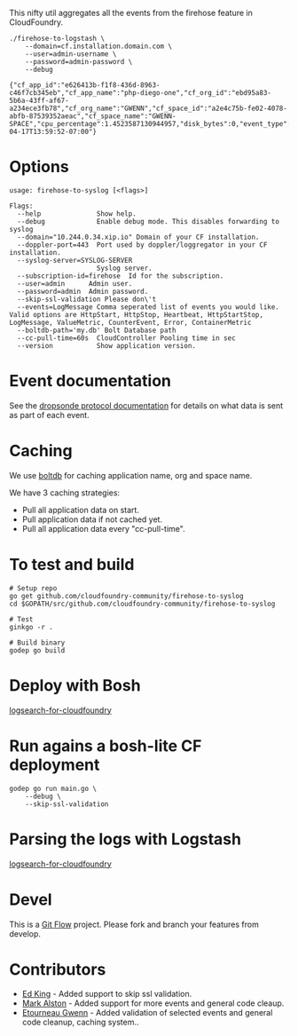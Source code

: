 This nifty util aggregates all the events from the firehose feature in
CloudFoundry.

	./firehose-to-logstash \
		--domain=cf.installation.domain.com \
		--user=admin-username \
		--password=admin-password \
		--debug

	{"cf_app_id":"e626413b-f1f8-436d-8963-c46f7cb345eb","cf_app_name":"php-diego-one","cf_org_id":"ebd95a83-5b6a-43ff-af67-a234ece3fb78","cf_org_name":"GWENN","cf_space_id":"a2e4c75b-fe02-4078-abfb-87539352aeac","cf_space_name":"GWENN-SPACE","cpu_percentage":1.4523587130944957,"disk_bytes":0,"event_type":"ContainerMetric","instance_index":0,"level":"info","memory_bytes":14110720,"msg":"","origin":"executor","time":"2015-04-17T13:59:52-07:00"}

# Options

```
usage: firehose-to-syslog [<flags>]

Flags:
  --help              Show help.
  --debug             Enable debug mode. This disables forwarding to syslog
  --domain="10.244.0.34.xip.io" Domain of your CF installation.
  --doppler-port=443  Port used by doppler/loggregator in your CF installation.
  --syslog-server=SYSLOG-SERVER
                      Syslog server.
  --subscription-id=firehose  Id for the subscription.
  --user=admin      Admin user.
  --password=admin  Admin password.
  --skip-ssl-validation Please don\'t
  --events=LogMessage Comma seperated list of events you would like. Valid options are HttpStart, HttpStop, Heartbeat, HttpStartStop, LogMessage, ValueMetric, CounterEvent, Error, ContainerMetric
  --boltdb-path='my.db' Bolt Database path
  --cc-pull-time=60s  CloudController Pooling time in sec
  --version           Show application version.
```
# Event documentation

See the [dropsonde protocol documentation](https://github.com/cloudfoundry/dropsonde-protocol/tree/master/events) for details on what data is sent as part of each event.

# Caching
We use [boltdb](https://github.com/boltdb/bolt) for caching application name, org and space name.

We have 3 caching strategies:
* Pull all application data on start.
* Pull application data if not cached yet.
* Pull all application data every "cc-pull-time".

# To test and build


    # Setup repo
    go get github.com/cloudfoundry-community/firehose-to-syslog
    cd $GOPATH/src/github.com/cloudfoundry-community/firehose-to-syslog

    # Test
	ginkgo -r .

    # Build binary
    godep go build

# Deploy with Bosh

[logsearch-for-cloudfoundry](https://github.com/logsearch/logsearch-for-cloudfoundry)

# Run agains a bosh-lite CF deployment

    godep go run main.go \
		--debug \
		--skip-ssl-validation

# Parsing the logs with Logstash

[logsearch-for-cloudfoundry](https://github.com/logsearch/logsearch-for-cloudfoundry)

# Devel

This is a
[Git Flow](http://nvie.com/posts/a-successful-git-branching-model/)
project. Please fork and branch your features from develop.

# Contributors

* [Ed King](https://github.com/teddyking) - Added support to skip ssl
validation.
* [Mark Alston](https://github.com/malston) - Added support for more
  events and general code cleaup.
* [Etourneau Gwenn](https://github.com/shinji62) - Added validation of
  selected events and general code cleanup, caching system..
